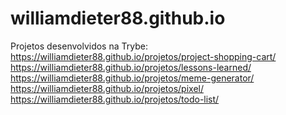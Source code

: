 # williamdieter88.github.io
Projetos desenvolvidos na Trybe: 
<br>
https://williamdieter88.github.io/projetos/project-shopping-cart/
<br>
https://williamdieter88.github.io/projetos/lessons-learned/
<br>
https://williamdieter88.github.io/projetos/meme-generator/
<br>
https://williamdieter88.github.io/projetos/pixel/
<br>
https://williamdieter88.github.io/projetos/todo-list/

